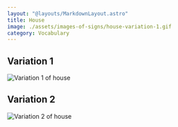 ```yaml
---
layout: "@layouts/MarkdownLayout.astro"
title: House
image: ./assets/images-of-signs/house-variation-1.gif
category: Vocabulary
---
```


## Variation 1

![Variation 1 of house](@signs/house-variation-1.gif)

## Variation 2

![Variation 2 of house](@signs/house-variation-2.gif)
